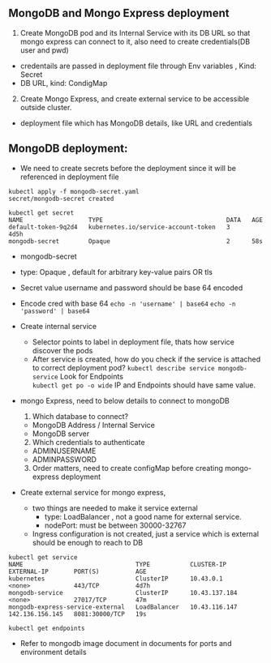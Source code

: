 ## MongoDB and Mongo Express deployment
1. Create MongoDB pod and its Internal Service with its DB URL so that mongo express can connect to it, also need to create credentials(DB user and pwd)
  - credentails are passed in deployment file through Env variables , Kind: Secret
  - DB URL, kind: CondigMap
2. Create Mongo Express, and create external service to be accessible outside cluster.
  - deployment file which has MongoDB details, like URL and credentials


## MongoDB deployment:
- We need to create secrets before the deployment since it will be referenced in deployment file
```
kubectl apply -f mongodb-secret.yaml
secret/mongodb-secret created

kubectl get secret
NAME                  TYPE                                  DATA   AGE
default-token-9q2d4   kubernetes.io/service-account-token   3      4d5h
mongodb-secret        Opaque                                2      58s
```

- mongodb-secret
 - type: Opaque , default for arbitrary key-value pairs OR tls
 - Secret value username and password should be base 64 encoded
 - Encode cred with base 64
   `echo -n 'username' | base64`
   `echo -n 'password' | base64`

- Create internal service
  - Selector points to label in deployment file, thats how service discover the pods
  - After service is created, how do you check if the service is attached to correct deployment pod?
    `kubectl describe service mongodb-service` Look for Endpoints\
    `kubectl get po -o wide` IP and Endpoints should have same value.

- mongo Express, need to below details to connect to mongoDB
  1. Which database to connect?
    - MongoDB Address / Internal Service
    - MongoDB server
  2. Which credentials to authenticate
    - ADMINUSERNAME
    - ADMINPASSWORD
  3. Order matters, need to create configMap before creating mongo-express deployment


- Create external service for mongo express,
  - two things are needed to make it service external
    - type: LoadBalancer , not a good name for external service.
    - nodePort: must be between 30000-32767
  - Ingress configuration is not created, just a service which is external should be enough to reach to DB

```
kubectl get service
NAME                               TYPE           CLUSTER-IP      EXTERNAL-IP       PORT(S)          AGE
kubernetes                         ClusterIP      10.43.0.1       <none>            443/TCP          4d7h
mongodb-service                    ClusterIP      10.43.137.184   <none>            27017/TCP        47m
mongodb-express-service-external   LoadBalancer   10.43.116.147   142.136.156.145   8081:30000/TCP   19s
```

`kubectl get endpoints`


- Refer to mongodb image document in documents for ports and environment details
